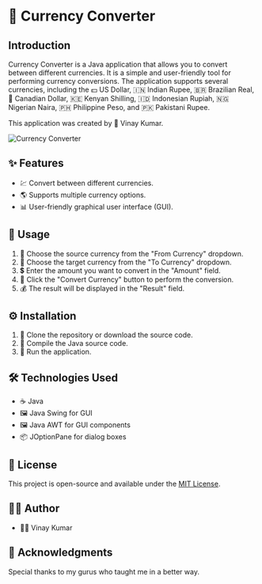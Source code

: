 # 💱 Currency Converter

## Introduction
Currency Converter is a Java application that allows you to convert between different currencies. It is a simple and user-friendly tool for performing currency conversions. The application supports several currencies, including the 💵 US Dollar, 🇮🇳 Indian Rupee, 🇧🇷 Brazilian Real, 🍁 Canadian Dollar, 🇰🇪 Kenyan Shilling, 🇮🇩 Indonesian Rupiah, 🇳🇬 Nigerian Naira, 🇵🇭 Philippine Peso, and 🇵🇰 Pakistani Rupee.

This application was created by 🚀 Vinay Kumar.

![Currency Converter](screenshot.png)

## ✨ Features
- 💹 Convert between different currencies.
- 🌎 Supports multiple currency options.
- 📊 User-friendly graphical user interface (GUI).

## 🚀 Usage
1. 🚩 Choose the source currency from the "From Currency" dropdown.
2. 🚩 Choose the target currency from the "To Currency" dropdown.
3. 💲 Enter the amount you want to convert in the "Amount" field.
4. 🔄 Click the "Convert Currency" button to perform the conversion.
5. 💰 The result will be displayed in the "Result" field.

## ⚙️ Installation
1. 📂 Clone the repository or download the source code.
2. 🧰 Compile the Java source code.
3. 🚀 Run the application.

## 🛠️ Technologies Used
- ☕ Java
- 🖼️ Java Swing for GUI
- 🖼️ Java AWT for GUI components
- 📦 JOptionPane for dialog boxes

## 📄 License
This project is open-source and available under the [MIT License](LICENSE).

## 👨‍💻 Author
- 🧑‍💻 Vinay Kumar

## 🙏 Acknowledgments
Special thanks to my gurus who taught me in a better way.
